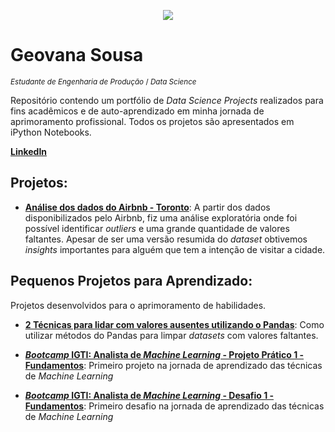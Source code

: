<p align="center">
  <img src="https://i.imgur.com/XBPbfSs.png" >
</p>

# Geovana Sousa
<sub>*Estudante de Engenharia de Produção* / *Data Science* </sub>

Repositório contendo um portfólio de *Data Science Projects* realizados para fins acadêmicos e de auto-aprendizado em minha jornada de aprimoramento profissional. Todos os projetos são apresentados em iPython Notebooks.

**[LinkedIn](www.linkedin.com/in/geovana-sousaL)**


## Projetos:

* **[Análise dos dados do Airbnb - Toronto](https://bit.ly/2XTOmf9)**: 
A partir dos dados disponibilizados pelo Airbnb, fiz uma análise exploratória onde foi possível identificar *outliers* e uma grande quantidade de valores faltantes. Apesar de ser uma versão resumida do *dataset* obtivemos *insights* importantes para alguém que tem a intenção de visitar a cidade. 


## Pequenos Projetos para Aprendizado:
Projetos desenvolvidos para o aprimoramento de habilidades.
  
* **[2 Técnicas para lidar com valores ausentes utilizando o Pandas](https://bit.ly/3geVrxn)**: 
Como utilizar métodos do Pandas para limpar *datasets* com valores faltantes.

* **[*Bootcamp* IGTI: Analista de *Machine Learning* - Projeto Prático 1 - Fundamentos](https://bit.ly/2ZL5gxs)**:
Primeiro projeto na jornada de aprendizado das técnicas de *Machine Learning*

* **[*Bootcamp* IGTI: Analista de *Machine Learning* - Desafio 1 - Fundamentos](https://bit.ly/2EuNIxB)**: Primeiro desafio na jornada de aprendizado das técnicas de *Machine Learning*
